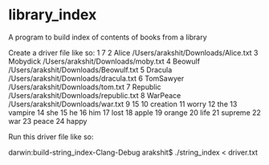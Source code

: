 # library_index
A program to build index of contents of books from a library

Create a driver file like so:
  1 7
  2 Alice /Users/arakshit/Downloads/Alice.txt
  3 Mobydick /Users/arakshit/Downloads/moby.txt
  4 Beowulf /Users/arakshit/Downloads/Beowulf.txt
  5 Dracula /Users/arakshit/Downloads/dracula.txt
  6 TomSawyer /Users/arakshit/Downloads/tom.txt
  7 Republic /Users/arakshit/Downloads/republic.txt
  8 WarPeace /Users/arakshit/Downloads/war.txt
  9 15
 10 creation
 11 worry
 12 the
 13 vampire
 14 she
 15 he
 16 him
 17 lost
 18 apple
 19 orange
 20 life
 21 supreme
 22 war
 23 peace
 24 happy

Run this driver file like so:

darwin:build-string_index-Clang-Debug arakshit$ ./string_index  < driver.txt
